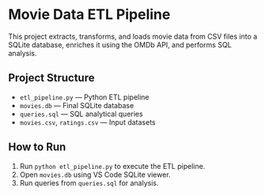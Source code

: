 # Movie Data ETL Pipeline

This project extracts, transforms, and loads movie data from CSV files into a SQLite database, 
enriches it using the OMDb API, and performs SQL analysis.

## Project Structure
- `etl_pipeline.py` — Python ETL pipeline
- `movies.db` — Final SQLite database
- `queries.sql` — SQL analytical queries
- `movies.csv`, `ratings.csv` — Input datasets

## How to Run
1. Run `python etl_pipeline.py` to execute the ETL pipeline.
2. Open `movies.db` using VS Code SQLite viewer.
3. Run queries from `queries.sql` for analysis.

